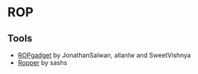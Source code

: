 # ROP

## Tools

- [ROPgadget](https://github.com/JonathanSalwan/ROPgadget) by JonathanSalwan, allanlw and SweetVishnya
- [Ropper](https://github.com/sashs/Ropper) by sashs
